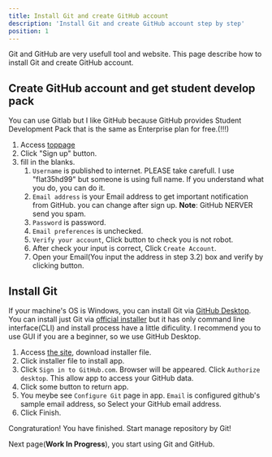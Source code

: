 ```yaml
---
title: Install Git and create GitHub account
description: 'Install Git and create GitHub account step by step'
position: 1
---
```


Git and GitHub are very usefull tool and website. This page describe how to install Git and create GitHub account.

## Create GitHub account and get student develop pack
You can use Gitlab but I like GitHub because GitHub provides Student Development Pack that is the same as Enterprise plan for free.(!!!)

1. Access [toppage](https://github.com/)
2. Click "Sign up" button.
3. fill in the blanks.
   1. `Username` is published to internet. PLEASE take carefull. I use "flat35hd99" but someone is using full name. If you understand what you do, you can do it.
   2. `Email address` is your Email address to get important notification from GitHub. you can change after sign up. **Note**: GitHub NERVER send you spam.
   3. `Password` is password.
   4. `Email preferences` is unchecked.
   5. `Verify your account`, Click button to check you is not robot.
   6. After check your input is correct, Click `Create Account`.
   7. Open your Email(You input the address in step 3.2) box and verify by clicking button.

## Install Git
If your machine's OS is Windows, you can install Git via [GitHub Desktop](https://desktop.github.com/). You can install just Git via [official installer](https://git-scm.com/book/ja/v2/%E4%BD%BF%E3%81%84%E5%A7%8B%E3%82%81%E3%82%8B-Git%E3%81%AE%E3%82%A4%E3%83%B3%E3%82%B9%E3%83%88%E3%83%BC%E3%83%AB) but it has only command line interface(CLI) and install process have a little dificulity. I recommend you to use GUI if you are a beginner, so we use GitHub Desktop.

1. Access [the site](https://desktop.github.com/), download installer file.
2. Click installer file to install app.
3. Click `Sign in to GitHub.com`. Browser will be appeared. Click `Authorize desktop`. This allow app to access your GitHub data.
4. Click some button to return app.
5. You meybe see `Configure Git` page in app. `Email` is configured github's sample email address, so Select your GitHub email address.
6. Click Finish.

Congraturation! You have finished. Start manage repository by Git!

Next page(**Work In Progress**), you start using Git and GitHub.